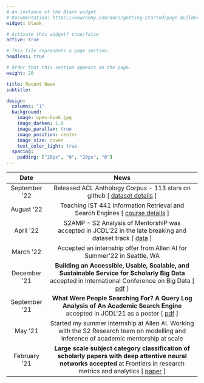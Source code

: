```yaml
---
# An instance of the Blank widget.
# Documentation: https://wowchemy.com/docs/getting-started/page-builder/
widget: blank

# Activate this widget? true/false
active: true

# This file represents a page section.
headless: true

# Order that this section appears on the page.
weight: 20

title: Recent News
subtitle:

design:
  columns: "1"
  background:
    image: open-book.jpg
    image_darken: 1.0
    image_parallax: true
    image_position: center
    image_size: cover
    text_color_light: true
  spacing:
    padding: ["20px", "0", "20px", "0"]
---
```


|     Date      |                                                                                                                      News                                                                                                                       |
| :-----------: | :---------------------------------------------------------------------------------------------------------------------------------------------------------------------------------------------------------------------------------------------: |
| September '22 |                                                           Released ACL Anthology Corpus - 113 stars on github [ [dataset details](https://github.com/shauryr/ACL-anthology-corpus) ]                                                            |
|  August '22   |                                                          Teaching IST 441 Information Retrieval and Search Engines [ [course details](https://clgiles.ist.psu.edu/IST441/index.html) ]                                                          |
|   April '22   |                                               S2AMP - S2 Analysis of MentorshiP was accepted in JCDL'22 in the late breaking and dataset track [ [data](https://github.com/allenai/S2AMP-data) ]                                                |
|   March '22   |                                                                                     Accepted an internship offer from Allen AI for Summer'22 in Seattle, WA                                                                                     |
| December '21  |     **Building an Accessible, Usable, Scalable, and Sustainable Service for Scholarly Big Data** accepted in International Conference on Big Data [ [pdf](https://www.cs.odu.edu/~jwu/downloads/pubs/wu-2021-bigdata/wu-2021-bigdata.pdf) ]     |
| September '21 |               **What Were People Searching For? A Query Log Analysis of An Academic Search Engine** accepted in JCDL'21 as a poster [ [pdf](https://www.cs.odu.edu/~jwu/downloads/pubs/rohatgi-2021-jcdl/rohatgi-2021-jcdl.pdf) ]               |
|    May '21    |                                                     Started my summer internship at Allen AI. Working with the S2 Research team on modelling and inference of academic mentorship at scale                                                      |
| February '21  | **Large scale subject category classification of scholarly papers with deep attentive neural networks accepted** at Frontiers in research metrics and analytics [ [paper](https://www.frontiersin.org/articles/10.3389/frma.2020.600382/full) ] |

[//]: # "add about bill graduating and congratulating him"
